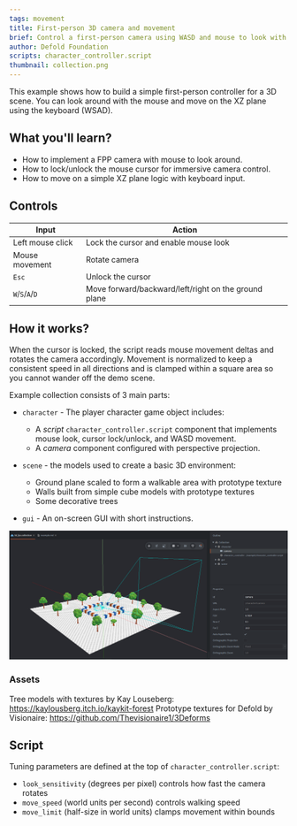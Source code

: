 ```yaml
---
tags: movement
title: First-person 3D camera and movement
brief: Control a first-person camera using WASD and mouse to look with cursor lock.
author: Defold Foundation
scripts: character_controller.script
thumbnail: collection.png
---
```


This example shows how to build a simple first-person controller for a 3D scene. You can look around with the mouse and move on the XZ plane using the keyboard (WSAD).

## What you'll learn?
- How to implement a FPP camera with mouse to look around.
- How to lock/unlock the mouse cursor for immersive camera control.
- How to move on a simple XZ plane logic with keyboard input.

## Controls
| Input                  | Action                                               |
|------------------------|------------------------------------------------------|
| Left mouse click       | Lock the cursor and enable mouse look                |
| Mouse movement         | Rotate camera                                        |
| `Esc`                  | Unlock the cursor                                    |
| `W`/`S`/`A`/`D`        | Move forward/backward/left/right on the ground plane |

## How it works?
When the cursor is locked, the script reads mouse movement deltas and rotates the camera accordingly. Movement is normalized to keep a consistent speed in all directions and is clamped within a square area so you cannot wander off the demo scene.

Example collection consists of 3 main parts:

- `character` - The player character game object includes:
  - A *script* `character_controller.script` component that implements mouse look, cursor lock/unlock, and WASD movement.
  - A *camera* component configured with perspective projection.

- `scene` - the models used to create a basic 3D environment:
  - Ground plane scaled to form a walkable area with prototype texture
  - Walls built from simple cube models with prototype textures
  - Some decorative trees

- `gui` - An on-screen GUI with short instructions.

![](collection.png)

### Assets
Tree models with textures by Kay Louseberg: https://kaylousberg.itch.io/kaykit-forest
Prototype textures for Defold by Visionaire: https://github.com/Thevisionaire1/3Deforms

## Script

Tuning parameters are defined at the top of `character_controller.script`:
- `look_sensitivity` (degrees per pixel) controls how fast the camera rotates
- `move_speed` (world units per second) controls walking speed
- `move_limit` (half-size in world units) clamps movement within bounds

